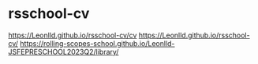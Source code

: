 # rsschool-cv
https://Leonlld.github.io/rsschool-cv/cv
https://Leonlld.github.io/rsschool-cv/
https://rolling-scopes-school.github.io/Leonlld-JSFEPRESCHOOL2023Q2/library/